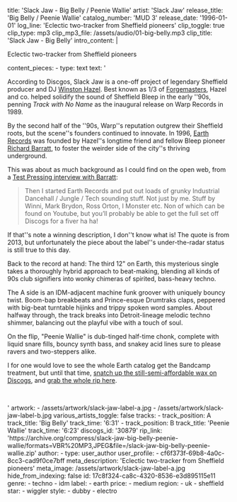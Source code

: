 title: 'Slack Jaw - Big Belly / Peenie Wallie'
artist: 'Slack Jaw'
release_title: 'Big Belly / Peenie Wallie'
catalog_number: 'MUD 3'
release_date: '1996-01-01'
log_line: 'Eclectic two-tracker from Sheffield pioneers'
clip_toggle: true
clip_type: mp3
clip_mp3_file: /assets/audio/01-big-belly.mp3
clip_title: 'Slack Jaw - Big Belly'
intro_content: |
  <p>Eclectic two-tracker from Sheffield pioneers<br>
  </p>
content_pieces:
  -
    type: text
    text: '<p>According to Discgos, Slack Jaw is a one-off project of legendary Sheffield producer and DJ <a href="https://www.discogs.com/artist/67842-Winston-Hazel" target="_blank">Winston Hazel</a>. Best known as 1/3 of <a href="https://www.discogs.com/artist/2913-Forgemasters" target="_blank">Forgemasters</a>, Hazel and co. helped solidify the sound of Sheffield Bleep in the early ''90s, penning <i>Track with No Name&nbsp;</i>as the inaugural release on Warp Records in 1989.&nbsp;</p><p>By the second half of the ''90s, Warp''s reputation outgrew their Sheffield roots, but the scene''s founders continued to innovate. In 1996, <a href="https://www.discogs.com/label/6851-Earth-Records" target="_blank">Earth Records</a> was founded by Hazel''s longtime friend and fellow Bleep pioneer <a href="https://www.discogs.com/artist/490679-Richard-Barratt" target="_blank">Richard Barratt</a>, to foster the weirder side of the city''s thriving underground.&nbsp;</p><p>This was about as much background as I could find on the open web, from a <a href="http://testpressing.org/2013/08/20-questions-richard-barratt-parrot-crooked-man/" target="_blank">Test Pressing interview with Barratt</a>:</p><blockquote><p>Then I started Earth Records and put out loads of grunky Industrial Dancehall / Jungle / Tech sounding stuff. Not just by me. Stuff by Winni, Mark Brydon, Ross Orton, I Monster etc. Non of which can be found on Youtube, but you’ll probably be able to get the full set off Discogs for a fiver ha ha!</p></blockquote><p>If that''s note a winning description, I don''t know what is! The quote is from 2013, but unfortunately the piece about the label''s under-the-radar status is still true to this day.&nbsp;</p><p>Back to the record at hand: The third 12" on Earth, this mysterious single takes a thoroughly hybrid approach to beat-making, blending all kinds of 90s club signifiers into wonky chimeras of spirited, bass-heavy techno.&nbsp;<br></p><p>The A side is an IDM-adjacent machine funk groover with uniquely bouncy twist.&nbsp;Boom-bap breakbeats and Prince-esque Drumtraks claps, peppered with big-beat turntable hijinks and trippy spoken word samples. About halfway through, the track breaks into Detroit-lineage melodic techno shimmer, balancing out the playful vibe with a touch of soul.&nbsp;<br></p><p>On the flip, "Peenie Wallie" is dub-tinged half-time chonk, complete with liquid snare fills, bouncy synth bass, and snakey acid lines sure to please ravers and two-steppers alike.&nbsp;</p><p>I for one would love to see the whole Earth catalog get the Bandcamp treatment, but until that time, <a href="https://www.discogs.com/sell/release/30879" target="_blank">snatch up the still-semi-affordable wax on Discogs</a>, and <a href="https://archive.org/compress/slack-jaw-big-belly-peenie-wallie/formats=VBR%20MP3,JPEG&amp;file=/slack-jaw-big-belly-peenie-wallie.zip" target="_blank">grab the whole rip here</a>.&nbsp;</p><p><br></p>'
artwork:
  - /assets/artwork/slack-jaw-label-a.jpg
  - /assets/artwork/slack-jaw-label-b.jpg
various_artists_toggle: false
tracks:
  -
    track_position: A
    track_title: 'Big Belly'
    track_time: '6:31'
  -
    track_position: B
    track_title: 'Peenie Wallie'
    track_time: '6:23'
discogs_id: '30879'
rip_link: 'https://archive.org/compress/slack-jaw-big-belly-peenie-wallie/formats=VBR%20MP3,JPEG&file=/slack-jaw-big-belly-peenie-wallie.zip'
author:
  -
    type: user_author
    user_profile:
      - cf6f373f-69b8-4a0c-8cc3-cad9f0ce7bff
meta_description: 'Eclectic two-tracker from Sheffield pioneers'
meta_image: /assets/artwork/slack-jaw-label-a.jpg
hide_from_indexing: false
id: 17c8f324-ca8c-4320-8536-e3d895115e11
genre:
  - techno
  - idm
label:
  - earth
price:
  - medium
region:
  - uk
  - sheffield
star:
  - wiggler
style:
  - dubby
  - electro

